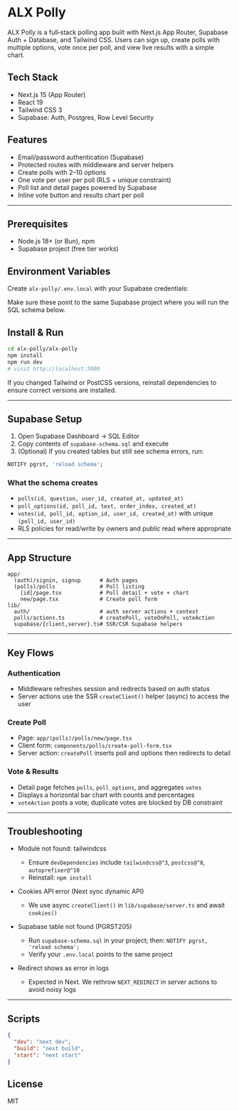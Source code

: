 # ALX Polly

ALX Polly is a full‑stack polling app built with Next.js App Router, Supabase Auth + Database, and Tailwind CSS. Users can sign up, create polls with multiple options, vote once per poll, and view live results with a simple chart.

## Tech Stack
- Next.js 15 (App Router)
- React 19
- Tailwind CSS 3
- Supabase: Auth, Postgres, Row Level Security

## Features
- Email/password authentication (Supabase)
- Protected routes with middleware and server helpers
- Create polls with 2–10 options
- One vote per user per poll (RLS + unique constraint)
- Poll list and detail pages powered by Supabase
- Inline vote button and results chart per poll

---

## Prerequisites
- Node.js 18+ (or Bun), npm
- Supabase project (free tier works)

## Environment Variables
Create `alx-polly/.env.local` with your Supabase credentials:


Make sure these point to the same Supabase project where you will run the SQL schema below.

## Install & Run

```bash
cd alx-polly/alx-polly
npm install
npm run dev
# visit http://localhost:3000
```

If you changed Tailwind or PostCSS versions, reinstall dependencies to ensure correct versions are installed.

---

## Supabase Setup
1. Open Supabase Dashboard → SQL Editor
2. Copy contents of `supabase-schema.sql` and execute
3. (Optional) If you created tables but still see schema errors, run:

```sql
NOTIFY pgrst, 'reload schema';
```

### What the schema creates
- `polls(id, question, user_id, created_at, updated_at)`
- `poll_options(id, poll_id, text, order_index, created_at)`
- `votes(id, poll_id, option_id, user_id, created_at)` with unique `(poll_id, user_id)`
- RLS policies for read/write by owners and public read where appropriate

---

## App Structure

```text
app/
  (auth)/signin, signup      # Auth pages
  (polls)/polls              # Poll listing
    [id]/page.tsx            # Poll detail + vote + chart
    new/page.tsx             # Create poll form
lib/
  auth/                      # auth server actions + context
  polls/actions.ts           # createPoll, voteOnPoll, voteAction
  supabase/{client,server}.ts# SSR/CSR Supabase helpers
```

---

## Key Flows

### Authentication
- Middleware refreshes session and redirects based on auth status
- Server actions use the SSR `createClient()` helper (async) to access the user

### Create Poll
- Page: `app/(polls)/polls/new/page.tsx`
- Client form: `components/polls/create-poll-form.tsx`
- Server action: `createPoll` inserts poll and options then redirects to detail

### Vote & Results
- Detail page fetches `polls`, `poll_options`, and aggregates `votes`
- Displays a horizontal bar chart with counts and percentages
- `voteAction` posts a vote; duplicate votes are blocked by DB constraint

---

## Troubleshooting

- Module not found: tailwindcss
  - Ensure `devDependencies` include `tailwindcss@^3`, `postcss@^8`, `autoprefixer@^10`
  - Reinstall: `npm install`

- Cookies API error (Next sync dynamic API)
  - We use async `createClient()` in `lib/supabase/server.ts` and await `cookies()`

- Supabase table not found (PGRST205)
  - Run `supabase-schema.sql` in your project; then: `NOTIFY pgrst, 'reload schema';`
  - Verify your `.env.local` points to the same project

- Redirect shows as error in logs
  - Expected in Next. We rethrow `NEXT_REDIRECT` in server actions to avoid noisy logs

---

## Scripts
```json
{
  "dev": "next dev",
  "build": "next build",
  "start": "next start"
}
```

## License
MIT
